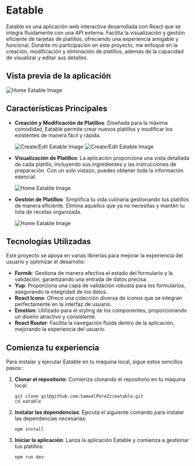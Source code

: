 # Eatable

Eatable es una aplicación web interactiva desarrollada con React que se integra fluidamente con una API externa. Facilita la visualización y gestión eficiente de tarjetas de platillos, ofreciendo una experiencia amigable y funcional. Durante mi participación en este proyecto, me enfoqué en la creación, modificación y eliminación de platillos, además de la capacidad de visualizar y editar sus detalles.

## Vista previa de la aplicación

  ![Home Eatable Image](https://i.imgur.com/6PEyDnm.png)

## Características Principales

- **Creación y Modificación de Platillos**: Diseñada para la máxima comodidad, Eatable permite crear nuevos platillos y modificar los existentes de manera fácil y rápida.

  ![Create/Edit Eatable Image](https://i.imgur.com/8qSmhJm.png) ![Create/Edit Eatable Image](https://i.imgur.com/PBnfNH2.png)
 
- **Visualización de Platillos**: La aplicación proporciona una vista detallada de cada platillo, incluyendo sus ingredientes y las instrucciones de preparación. Con un solo vistazo, puedes obtener toda la información esencial.

  ![Home Eatable Image](https://i.imgur.com/Wzoj11I.png)

- **Gestión de Platillos**: Simplifica tu vida culinaria gestionando tus platillos de manera eficiente. Elimina aquellos que ya no necesitas y mantén tu lista de recetas organizada.

  ![Home Eatable Image](https://i.imgur.com/MlPRa0y.png)

## Tecnologías Utilizadas

Este proyecto se apoya en varias librerías para mejorar la experiencia del usuario y optimizar el desarrollo:

- **Formik**: Gestiona de manera efectiva el estado del formulario y la validación, garantizando una entrada de datos precisa.
- **Yup**: Proporciona una capa de validación robusta para los formularios, asegurando la integridad de los datos.
- **React Icons**: Ofrece una colección diversa de iconos que se integran perfectamente en la interfaz de usuario.
- **Emotion**: Utilizado para el styling de los componentes, proporcionando un diseño atractivo y consistente.
- **React Router**: Facilita la navegación fluida dentro de la aplicación, mejorando la experiencia del usuario.

## Comienza tu experiencia

Para instalar y ejecutar Eatable en tu máquina local, sigue estos sencillos pasos::

1. **Clonar el repositorio**: Comienza clonando el repositorio en tu máquina local:

   ```shell
   git clone git@github.com:SamuelPereZz/eatable.git
   cd eatable
   ```

2. **Instalar las dependencias**: Ejecuta el siguiente comando para instalar las dependencias necesarias:

   ```shell
   npm install
   ```
   
3. **Iniciar la aplicación**: Lanza la aplicación Eatable y comienza a gestionar tus platillos:

   ```shell
   npm run dev
   ```
